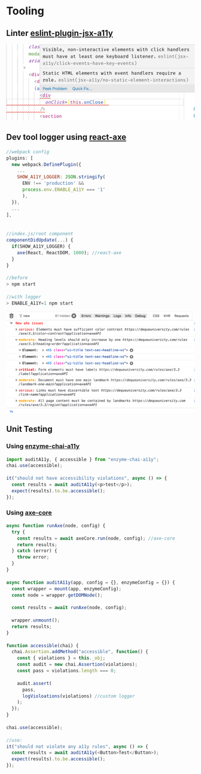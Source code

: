 # Tooling

## Linter [eslint-plugin-jsx-a11y](https://github.com/evcohen/eslint-plugin-jsx-a11y)

![Linter demo](img/linter.demo.png)

## Dev tool logger using [react-axe](https://github.com/dequelabs/react-axe)

```js
//webpack config
plugins: [
  new webpack.DefinePlugin({
    ...
    SHOW_A11Y_LOGGER: JSON.stringify(
      ENV !== 'production' &&
      process.env.ENABLE_A11Y === '1'
      ),
  }),
  ...
],


//index.js/root component
componentDidUpdate(...) {
  if(SHOW_A11Y_LOGGER) {
    axe(React, ReactDOM, 1000); //react-axe
  }
}

//before
> npm start

//with logger
> ENABLE_A11Y=1 npm start
```

![Logger Demo](img/logger.demo.png)

## Unit Testing

### Using [enzyme-chai-a11y](https://github.com/interviewstreet/enzyme-chai-a11y)

```js
import auditA11y, { accessible } from "enzyme-chai-a11y";
chai.use(accessible);

it("should not have accessibility violations", async () => {
  const results = await auditA11y(<p>test</p>);
  expect(results).to.be.accessible();
});
```

### Using [axe-core](https://github.com/dequelabs/axe-core)

```js
async function runAxe(node, config) {
  try {
    const results = await axeCore.run(node, config); //axe-core
    return results;
  } catch (error) {
    throw error;
  }
}

async function auditA11y(app, config = {}, enzymeConfig = {}) {
  const wrapper = mount(app, enzymeConfig);
  const node = wrapper.getDOMNode();

  const results = await runAxe(node, config);

  wrapper.unmount();
  return results;
}

function accessible(chai) {
  chai.Assertion.addMethod("accessible", function() {
    const { violations } = this._obj;
    const audit = new chai.Assertion(violations);
    const pass = violations.length === 0;

    audit.assert(
      pass,
      logVioloations(violations) //custom logger
    );
  });
}

chai.use(accessible);

//use:
it("should not violate any a11y rules", async () => {
  const results = await auditA11y(<Button>Test</Button>);
  expect(results).to.be.accessible();
});
```
